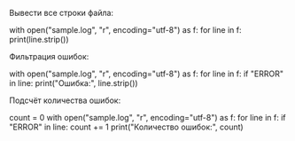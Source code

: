 Вывести все строки файла:

with open("sample.log", "r", encoding="utf-8") as f:
    for line in f:
        print(line.strip())


Фильтрация ошибок:

with open("sample.log", "r", encoding="utf-8") as f:
    for line in f:
        if "ERROR" in line:
            print("Ошибка:", line.strip())


Подсчёт количества ошибок:

count = 0
with open("sample.log", "r", encoding="utf-8") as f:
    for line in f:
        if "ERROR" in line:
            count += 1
print("Количество ошибок:", count)